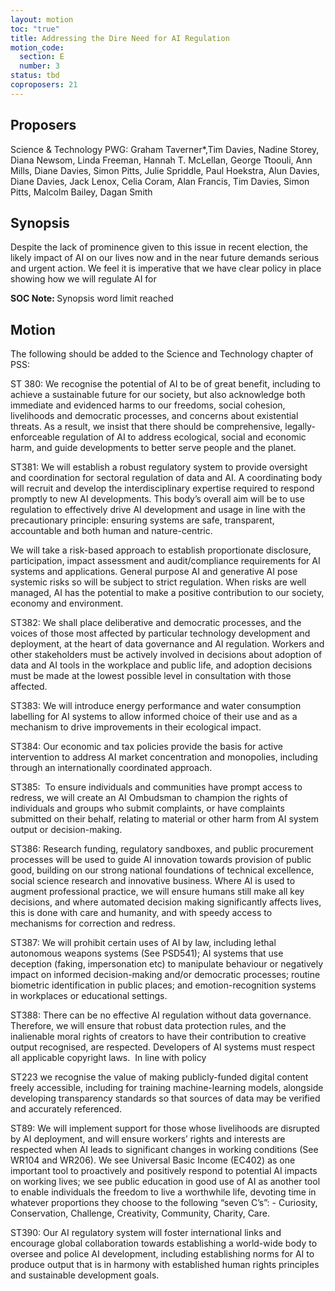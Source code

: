```yaml
---
layout: motion
toc: "true"
title: Addressing the Dire Need for AI Regulation
motion_code:
  section: E
  number: 3
status: tbd
coproposers: 21
---
```

## P﻿roposers

Science & Technology PWG: Graham Taverner*,Tim Davies, Nadine Storey, Diana Newsom, Linda Freeman, Hannah T. McLellan, George Ttoouli, Ann Mills, Diane Davies, Simon Pitts, Julie Spriddle, Paul Hoekstra, Alun Davies, Diane Davies, Jack Lenox, Celia Coram, Alan Francis, Tim Davies, Simon Pitts, Malcolm Bailey, Dagan Smith

## Synopsis

Despite the lack of prominence given to this issue in recent election, the likely impact of AI on our lives now and in the near future demands serious and urgent action. We feel it is imperative that we have clear policy in place showing how we will regulate AI for

<p class="alert d-inline-block alert-primary"><strong>SOC Note: </strong> Synopsis word limit reached</p>

## Motion

The following should be added to the Science and Technology chapter of PSS:

ST 380: We recognise the potential of AI to be of great benefit, including to achieve a sustainable future for our society, but also acknowledge both immediate and evidenced harms to our freedoms, social cohesion, livelihoods and democratic processes, and concerns about existential threats. As a result, we insist that there should be comprehensive, legally-enforceable regulation of AI to address ecological, social and economic harm, and guide developments to better serve people and the planet.

ST381: We will establish a robust regulatory system to provide oversight and coordination for sectoral regulation of data and AI. A coordinating body will recruit and develop the interdisciplinary expertise required to respond promptly to new AI developments. This body’s overall aim will be to use regulation to effectively drive AI development and usage in line with the precautionary principle: ensuring systems are safe, transparent, accountable and both human and nature-centric.

We will take a risk-based approach to establish proportionate disclosure, participation, impact assessment and audit/compliance requirements for AI systems and applications. General purpose AI and generative AI pose systemic risks so will be subject to strict regulation. When risks are well managed, AI has the potential to make a positive contribution to our society, economy and environment.

ST382: We shall place deliberative and democratic processes, and the voices of those most affected by particular technology development and deployment, at the heart of data governance and AI regulation. Workers and other stakeholders must be actively involved in decisions about adoption of data and AI tools in the workplace and public life, and adoption decisions must be made at the lowest possible level in consultation with those affected.

ST383: We will introduce energy performance and water consumption labelling for AI systems to allow informed choice of their use and as a mechanism to drive improvements in their ecological impact.

ST384: Our economic and tax policies provide the basis for active intervention to address AI market concentration and monopolies, including through an internationally coordinated approach.

ST385:  To ensure individuals and communities have prompt access to redress, we will create an AI Ombudsman to champion the rights of individuals and groups who submit complaints, or have complaints submitted on their behalf, relating to material or other harm from AI system output or decision-making.

ST386: Research funding, regulatory sandboxes, and public procurement processes will be used to guide AI innovation towards provision of public good, building on our strong national foundations of technical excellence, social science research and innovative business. Where AI is used to augment professional practice, we will ensure humans still make all key decisions, and where automated decision making significantly affects lives, this is done with care and humanity, and with speedy access to mechanisms for correction and redress.

ST387: We will prohibit certain uses of AI by law, including lethal autonomous weapons systems (See PSD541); AI systems that use deception (faking, impersonation etc) to manipulate behaviour or negatively impact on informed decision-making and/or democratic processes; routine biometric identification in public places; and emotion-recognition systems in workplaces or educational settings.

ST388: There can be no effective AI regulation without data governance. Therefore, we will ensure that robust data protection rules, and the inalienable moral rights of creators to have their contribution to creative output recognised, are respected. Developers of AI systems must respect all applicable copyright laws.  In line with policy 

ST223 we recognise the value of making publicly-funded digital content freely accessible, including for training machine-learning models, alongside developing transparency standards so that sources of data may be verified and accurately referenced.

ST89: We will implement support for those whose livelihoods are disrupted by AI deployment, and will ensure workers’ rights and interests are respected when AI leads to significant changes in working conditions (See WR104 and WR206). We see Universal Basic Income (EC402) as one important tool to proactively and positively respond to potential AI impacts on working lives; we see public education in good use of AI as another tool to enable individuals the freedom to live a worthwhile life, devoting time in whatever proportions they choose to the following “seven C’s”: - Curiosity, Conservation, Challenge, Creativity, Community, Charity, Care.

ST390: Our AI regulatory system will foster international links and encourage global collaboration towards establishing a world-wide body to oversee and police AI development, including establishing norms for AI to produce output that is in harmony with established human rights principles and sustainable development goals.